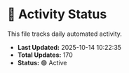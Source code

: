 # 🤖 Activity Status

This file tracks daily automated activity.

- **Last Updated:** 2025-10-14 10:22:35
- **Total Updates:** 170
- **Status:** 🟢 Active
